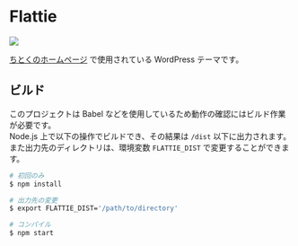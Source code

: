 Flattie
=======

[![][dependencies-badge]][dependencies-link]

[ちとくのホームページ](https://chitoku.jp/) で使用されている WordPress テーマです。

## ビルド

このプロジェクトは Babel などを使用しているため動作の確認にはビルド作業が必要です。  
Node.js 上で以下の操作でビルドでき、その結果は `/dist` 以下に出力されます。  
また出力先のディレクトリは、環境変数 `FLATTIE_DIST` で変更することができます。

```sh
# 初回のみ
$ npm install

# 出力先の変更
$ export FLATTIE_DIST='/path/to/directory'

# コンパイル
$ npm start
```

[dependencies-link]:    https://gemnasium.com/github.com/chitoku-k/Flattie
[dependencies-badge]:   https://img.shields.io/gemnasium/chitoku-k/Flattie.svg?style=flat-square
